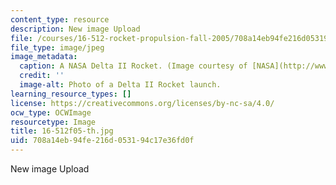 ```yaml
---
content_type: resource
description: New image Upload
file: /courses/16-512-rocket-propulsion-fall-2005/708a14eb94fe216d053194c17e36fd0f_16-512f05-th.jpg
file_type: image/jpeg
image_metadata:
  caption: A NASA Delta II Rocket. (Image courtesy of [NASA](http://www.nasa.gov/).)
  credit: ''
  image-alt: Photo of a Delta II Rocket launch.
learning_resource_types: []
license: https://creativecommons.org/licenses/by-nc-sa/4.0/
ocw_type: OCWImage
resourcetype: Image
title: 16-512f05-th.jpg
uid: 708a14eb-94fe-216d-0531-94c17e36fd0f
---
```

New image Upload